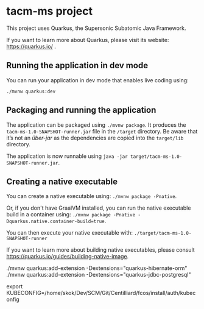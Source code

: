 # tacm-ms project

This project uses Quarkus, the Supersonic Subatomic Java Framework.

If you want to learn more about Quarkus, please visit its website: https://quarkus.io/ .

## Running the application in dev mode

You can run your application in dev mode that enables live coding using:
```
./mvnw quarkus:dev
```

## Packaging and running the application

The application can be packaged using `./mvnw package`.
It produces the `tacm-ms-1.0-SNAPSHOT-runner.jar` file in the `/target` directory.
Be aware that it’s not an _über-jar_ as the dependencies are copied into the `target/lib` directory.

The application is now runnable using `java -jar target/tacm-ms-1.0-SNAPSHOT-runner.jar`.

## Creating a native executable

You can create a native executable using: `./mvnw package -Pnative`.

Or, if you don't have GraalVM installed, you can run the native executable build in a container using: `./mvnw package -Pnative -Dquarkus.native.container-build=true`.

You can then execute your native executable with: `./target/tacm-ms-1.0-SNAPSHOT-runner`

If you want to learn more about building native executables, please consult https://quarkus.io/guides/building-native-image.

./mvnw quarkus:add-extension -Dextensions="quarkus-hibernate-orm"
./mvnw quarkus:add-extension -Dextensions="quarkus-jdbc-postgresql"


export KUBECONFIG=/home/skok/Dev/SCM/Git/Centilliard/fcos/install/auth/kubeconfig